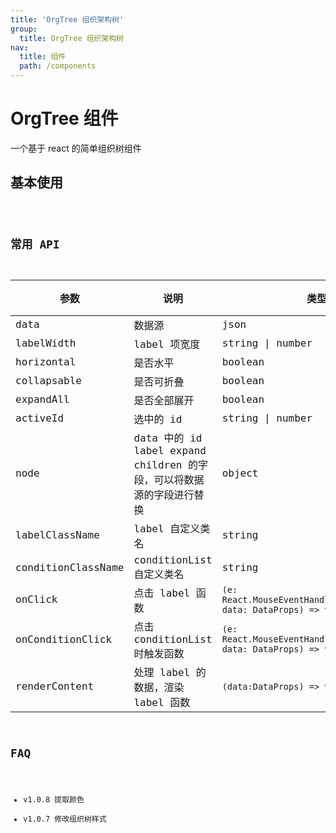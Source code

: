 ```yaml
---
title: 'OrgTree 组织架构树'
group:
  title: OrgTree 组织架构树
nav:
  title: 组件
  path: /components
---
```


# OrgTree 组件

一个基于 react 的简单组织树组件

## 基本使用

<code src="./demos/Base.tsx" />

## 常用 API

| 参数               | 说明                                                                  | 类型                                                                 | 默认值                                                            | 版本 |
| ------------------ | --------------------------------------------------------------------- | -------------------------------------------------------------------- | ----------------------------------------------------------------- | ---- |
| data               | 数据源                                                                | json                                                                 | -                                                                 |      |
| labelWidth         | label 项宽度                                                          | string \| number                                                     | -                                                                 |      |
| horizontal         | 是否水平                                                              | boolean                                                              | false                                                             |      |
| collapsable        | 是否可折叠                                                            | boolean                                                              | false                                                             |      |
| expandAll          | 是否全部展开                                                          | boolean                                                              | false                                                             |      |
| activeId           | 选中的 id                                                             | string \| number                                                     | -                                                                 |      |
| node               | data 中的 id label expand children 的字段，可以将数据源的字段进行替换 | object                                                               | `{id: 'id',label: 'label',expand: 'expand',children: 'children'}` |      |
| labelClassName     | label 自定义类名                                                      | string                                                               | -                                                                 |      |
| conditionClassName | conditionList 自定义类名                                              | string                                                               | -                                                                 |      |
| onClick            | 点击 label 函数                                                       | `(e: React.MouseEventHandler<HTMLElement>, data: DataProps) => void` | -                                                                 |      |
| onConditionClick   | 点击 conditionList 时触发函数                                         | `(e: React.MouseEventHandler<HTMLElement>, data: DataProps) => void` | -                                                                 |      |
| renderContent      | 处理 label 的数据，渲染 label 函数                                    | `(data:DataProps) => void`                                           | -                                                                 |      |

## FAQ

- v1.0.8 提取颜色
- v1.0.7 修改组织树样式
